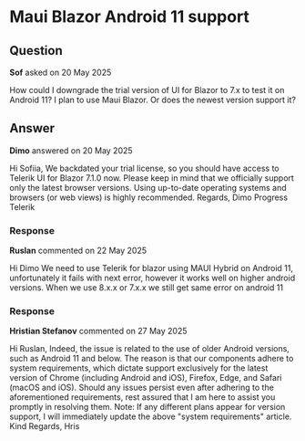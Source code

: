 # Maui Blazor Android 11 support

## Question

**Sof** asked on 20 May 2025

How could I downgrade the trial version of UI for Blazor to 7.x to test it on Android 11? I plan to use Maui Blazor. Or does the newest version support it?

## Answer

**Dimo** answered on 20 May 2025

Hi Sofiia, We backdated your trial license, so you should have access to Telerik UI for Blazor 7.1.0 now. Please keep in mind that we officially support only the latest browser versions. Using up-to-date operating systems and browsers (or web views) is highly recommended. Regards, Dimo Progress Telerik

### Response

**Ruslan** commented on 22 May 2025

Hi Dimo We need to use Telerik for blazor using MAUI Hybrid on Android 11, unfortunately it fails with next error, however it works well on higher android versions. When we use 8.x.x or 7.x.x we still get same error on android 11

### Response

**Hristian Stefanov** commented on 27 May 2025

Hi Ruslan, Indeed, the issue is related to the use of older Android versions, such as Android 11 and below. The reason is that our components adhere to system requirements, which dictate support exclusively for the latest version of Chrome (including Android and iOS), Firefox, Edge, and Safari (macOS and iOS). Should any issues persist even after adhering to the aforementioned requirements, rest assured that I am here to assist you promptly in resolving them. Note: If any different plans appear for version support, I will immediately update the above "system requirements" article. Kind Regards, Hris
